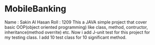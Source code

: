 # MobileBanking
Name : Sakin Al Hasan Roll : 1209
This a JAVA simple project that cover basic OOP(object oriented programming) like class, method, contructor, inheritance(method overrite) etc.
Now i add J-unit test for this project for my testing class. I add 10 test class for 10 significant method.
